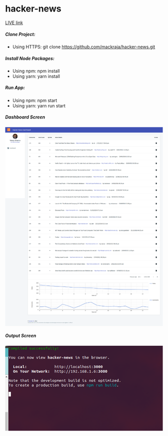 # hacker-news

[LIVE link](https://hacker-news-board.herokuapp.com/)


##### Clone Project: 

* Using HTTPS: git clone https://github.com/mackraja/hacker-news.git

##### Install Node Packages:

* Using npm: npm install 
* Using yarn: yarn install

##### Run App: 

* Using npm: npm start
* Using yarn: yarn run start

##### Dashboard Screen

![Dashboard Screen](/public/HackerNews.png?raw=true "Dashboard Screen")

##### Output Screen

![Output Screen](/public/hackernewscomile.png?raw=true "Output Screen")